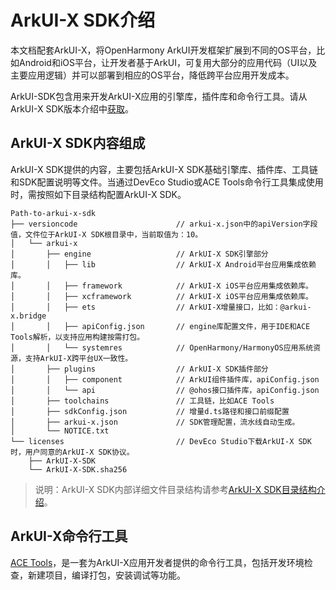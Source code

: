 # ArkUI-X SDK介绍

本文档配套ArkUI-X，将OpenHarmony ArkUI开发框架扩展到不同的OS平台，比如Android和iOS平台，让开发者基于ArkUI，可复用大部分的应用代码（UI以及主要应用逻辑）并可以部署到相应的OS平台，降低跨平台应用开发成本。

ArkUI-SDK包含用来开发ArkUI-X应用的引擎库，插件库和命令行工具。请从ArkUI-X SDK版本介绍中[获取](../../release-notes/ArkUI-X-v1.0.0-canary1.md#从镜像站点获取)。

## ArkUI-X SDK内容组成

ArkUI-X SDK提供的内容，主要包括ArkUI-X SDK基础引擎库、插件库、工具链和SDK配置说明等文件。当通过DevEco Studio或ACE Tools命令行工具集成使用时，需按照如下目录结构配置ArkUI-X SDK。

```
Path-to-arkui-x-sdk
├── versioncode                      // arkui-x.json中的apiVersion字段值，文件位于ArkUI-X SDK根目录中，当前取值为：10。
│   └── arkui-x
│       ├── engine                   // ArkUI-X SDK引擎部分
│       │   ├── lib                  // ArkUI-X Android平台应用集成依赖库。
│       │   ├── framework            // ArkUI-X iOS平台应用集成依赖库。
│       │   ├── xcframework          // ArkUI-X iOS平台应用集成依赖库。
│       │   ├── ets                  // ArkUI-X增量接口，比如：@arkui-x.bridge
│       │   ├── apiConfig.json       // engine库配置文件，用于IDE和ACE Tools解析，以支持应用构建按需打包。
│       │   └── systemres            // OpenHarmony/HarmonyOS应用系统资源，支持ArkUI-X跨平台UX一致性。
│       ├── plugins                  // ArkUI-X SDK插件部分
│       │   ├── component            // ArkUI组件插件库，apiConfig.json
│       │   └── api                  // @ohos接口插件库，apiConfig.json
│       ├── toolchains               // 工具链，比如ACE Tools
│       ├── sdkConfig.json           // 增量d.ts路径和接口前缀配置
│       ├── arkui-x.json             // SDK管理配置，流水线自动生成。
│       └── NOTICE.txt
└── licenses                         // DevEco Studio下载ArkUI-X SDK时，用户同意的ArkUI-X SDK协议。
    ├── ArkUI-X-SDK
    └── ArkUI-X-SDK.sha256
```

>说明：ArkUI-X SDK内部详细文件目录结构请参考[ArkUI-X SDK目录结构介绍](../quick-start/sdk-structure-guide.md)。

## ArkUI-X命令行工具

[ACE Tools](../quick-start/start-with-ace-tools.md)，是一套为ArkUI-X应用开发者提供的命令行工具，包括开发环境检查，新建项目，编译打包，安装调试等功能。